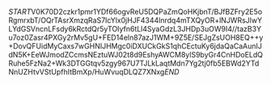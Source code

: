 $START$V0K70D2czkr1pmr1YDf66ogvReU5DQPaZmQoHKjbnT/BJfBZFry2E5oRgmrxbT/OQrTAsrXmzqRaS7IcYlx0jHJF4344lnrdq4mTXQyOR+lNJWRsJlwYLYdGSVncnLFsdy6kRctdQr5yTOIyfn6tLl4SyaGdzL3JHDp3uOW9I4//tazB3Yu7oz0Zasr4PXGy2rMv5gU+FED14eln87azJ1WM+9Z5E/SEJgZsUOH8EQ++y+DovQFUidMyCaxs7wGHNIJHMgc0iDXUCkGkS1qhCEctuKy6jdaQaCaAunIJdN5K+EeWJmodZCcmsNEztuWJ02t8d9EshyAWCM8ylS9byGr4CnHDoELdQRuhe5FzNa2+Wk3DTGGtqv5zgy967U7TJLkLaqtMdn7Yg2tj0fb5EBWd2YTdNnUZHtvVStUpfhItBmXp/HuWvuqDLQZ7XNxg$END$